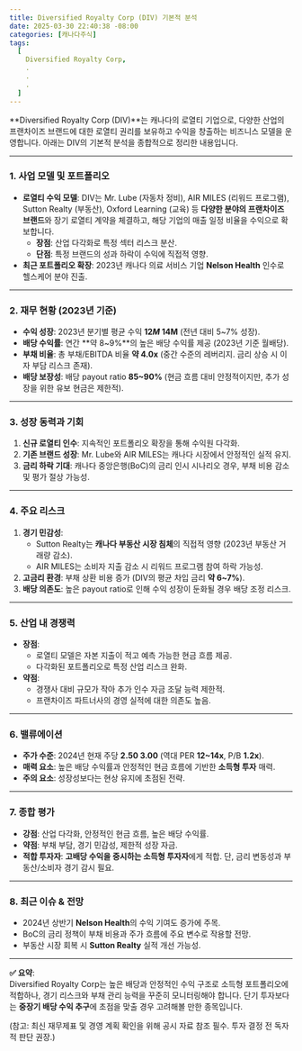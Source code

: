 ```yaml
---
title: Diversified Royalty Corp (DIV) 기본적 분석
date: 2025-03-30 22:40:38 -08:00
categories: [캐나다주식]
tags:
  [
    Diversified Royalty Corp,
    .
    .
    .
  ]
---
```


**Diversified Royalty Corp (DIV)**는 캐나다의 로열티 기업으로, 다양한 산업의 프랜차이즈 브랜드에 대한 로열티 권리를 보유하고 수익을 창출하는 비즈니스 모델을 운영합니다. 아래는 DIV의 기본적 분석을 종합적으로 정리한 내용입니다.

----------

### **1. 사업 모델 및 포트폴리오**

-   **로열티 수익 모델**: DIV는 Mr. Lube (자동차 정비), AIR MILES (리워드 프로그램), Sutton Realty (부동산), Oxford Learning (교육) 등 **다양한 분야의 프랜차이즈 브랜드**와 장기 로열티 계약을 체결하고, 해당 기업의 매출 일정 비율을 수익으로 확보합니다.
    -   **장점**: 산업 다각화로 특정 섹터 리스크 분산.
    -   **단점**: 특정 브랜드의 성과 하락이 수익에 직접적 영향.
-   **최근 포트폴리오 확장**: 2023년 캐나다 의료 서비스 기업 **Nelson Health** 인수로 헬스케어 분야 진출.

----------

### **2. 재무 현황 (2023년 기준)**

-   **수익 성장**: 2023년 분기별 평균 수익 **$12M~$14M** (전년 대비 5~7% 성장).
-   **배당 수익률**: 연간 **약 8~9%**의 높은 배당 수익률 제공 (2023년 기준 월배당).
-   **부채 비율**: 총 부채/EBITDA 비율 **약 4.0x** (중간 수준의 레버리지. 금리 상승 시 이자 부담 리스크 존재).
-   **배당 보장성**: 배당 payout ratio **85~90%** (현금 흐름 대비 안정적이지만, 추가 성장을 위한 유보 현금은 제한적).

----------

### **3. 성장 동력과 기회**

1.  **신규 로열티 인수**: 지속적인 포트폴리오 확장을 통해 수익원 다각화.
2.  **기존 브랜드 성장**: Mr. Lube와 AIR MILES는 캐나다 시장에서 안정적인 실적 유지.
3.  **금리 하락 기대**: 캐나다 중앙은행(BoC)의 금리 인시 시나리오 경우, 부채 비용 감소 및 평가 절상 가능성.

----------

### **4. 주요 리스크**

1.  **경기 민감성**:
    -   Sutton Realty는 **캐나다 부동산 시장 침체**의 직접적 영향 (2023년 부동산 거래량 감소).
    -   AIR MILES는 소비자 지출 감소 시 리워드 프로그램 참여 하락 가능성.
2.  **고금리 환경**: 부채 상환 비용 증가 (DIV의 평균 차입 금리 **약 6~7%**).
3.  **배당 의존도**: 높은 payout ratio로 인해 수익 성장이 둔화될 경우 배당 조정 리스크.

----------

### **5. 산업 내 경쟁력**

-   **장점**:
    -   로열티 모델은 자본 지출이 적고 예측 가능한 현금 흐름 제공.
    -   다각화된 포트폴리오로 특정 산업 리스크 완화.
-   **약점**:
    -   경쟁사 대비 규모가 작아 추가 인수 자금 조달 능력 제한적.
    -   프랜차이즈 파트너사의 경영 실적에 대한 의존도 높음.

----------

### **6. 밸류에이션**

-   **주가 수준**: 2024년 현재 주당 **$2.50~$3.00** (역대 PER **12~14x**, P/B **1.2x**).
-   **매력 요소**: 높은 배당 수익률과 안정적인 현금 흐름에 기반한 **소득형 투자** 매력.
-   **주의 요소**: 성장성보다는 현상 유지에 초점된 전략.

----------

### **7. 종합 평가**

-   **강점**: 산업 다각화, 안정적인 현금 흐름, 높은 배당 수익률.
-   **약점**: 부채 부담, 경기 민감성, 제한적 성장 자금.
-   **적합 투자자**: **고배당 수익을 중시하는 소득형 투자자**에게 적합. 단, 금리 변동성과 부동산/소비자 경기 감시 필요.

----------

### **8. 최근 이슈 & 전망**

-   2024년 상반기 **Nelson Health**의 수익 기여도 증가에 주목.
-   BoC의 금리 정책이 부채 비용과 주가 흐름에 주요 변수로 작용할 전망.
-   부동산 시장 회복 시 **Sutton Realty** 실적 개선 가능성.

----------

**✅ 요약**:  
Diversified Royalty Corp는 높은 배당과 안정적인 수익 구조로 소득형 포트폴리오에 적합하나, 경기 리스크와 부채 관리 능력을 꾸준히 모니터링해야 합니다. 단기 투자보다는 **중장기 배당 수익 추구**에 초점을 맞출 경우 고려해볼 만한 종목입니다.

(참고: 최신 재무제표 및 경영 계획 확인을 위해 공시 자료 참조 필수. 투자 결정 전 독자적 판단 권장.)
